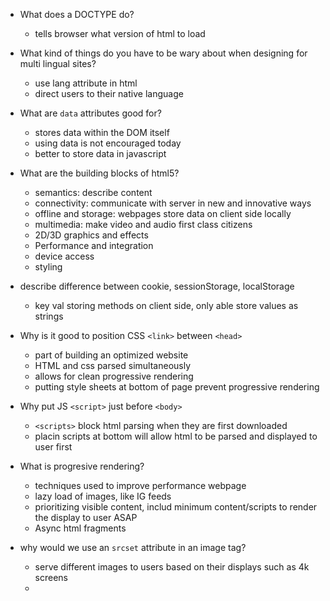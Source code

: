 - What does a DOCTYPE do?
  - tells browser what version of html to load

- What kind of things do you have to be wary about when designing for multi lingual sites?
  - use lang attribute in html
  - direct users to their native language

- What are `data` attributes good for?
  - stores data within the DOM itself
  - using data is not encouraged today
  - better to store data in javascript

- What are the building blocks of html5?
  - semantics: describe content
  - connectivity: communicate with server in new and innovative ways 
  - offline and storage: webpages store data on client side locally
  - multimedia: make video and audio first class citizens
  - 2D/3D graphics and effects 
  - Performance and integration
  - device access
  - styling

- describe difference between cookie, sessionStorage, localStorage
  - key val storing methods on client side, only able store values as strings

- Why is it good to position CSS `<link>` between `<head>` 
  - part of building an optimized website
  - HTML and css parsed simultaneously 
  - allows for clean progressive rendering
  - putting style sheets at bottom of page prevent progressive rendering 

- Why put JS `<script>` just before `<body>`
  - `<scripts>` block html parsing when they are first downloaded
  - placin scripts at bottom will allow html to be parsed and displayed to user first 

- What is progresive rendering?
  - techniques used to improve performance webpage
  - lazy load of images, like IG feeds
  - prioritizing visible content, includ minimum content/scripts to render the display to user ASAP
  - Async html fragments

- why would we use an `srcset` attribute in an image tag?
  - serve different images to users based on their displays such as 4k screens 
  - 
